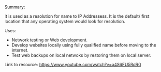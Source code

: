 Summary:

It is used as a resolution for name to IP Addressess.
It is the default/ first location that any operating system would look for resolution.

Uses:

- Network testing or Web development.
- Develop websites locally using fully qualified name before moving to the internet.
- Test web backups on local netwoks by restoring them on local server.

Link to resource:
https://www.youtube.com/watch?v=a4S6FU5RdR0
